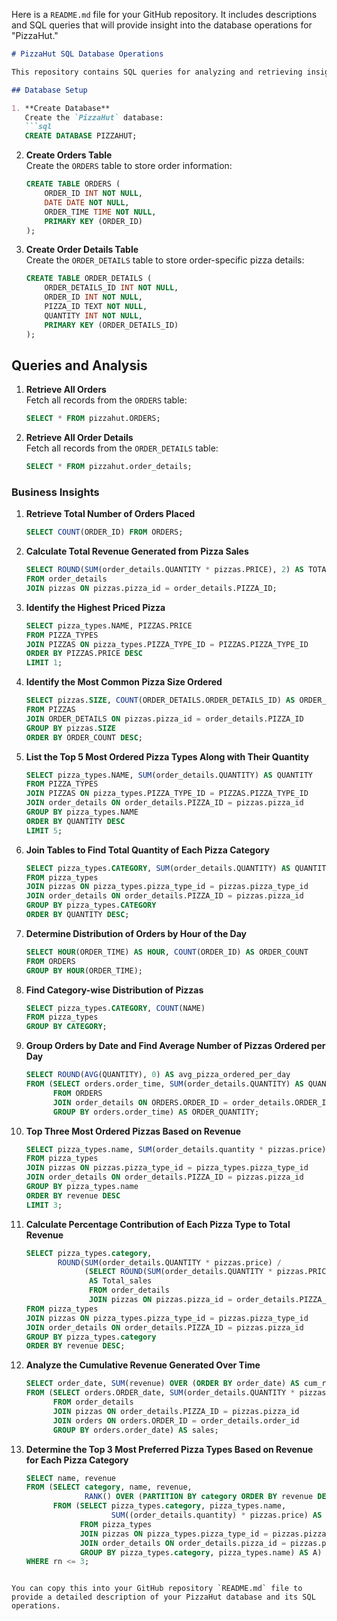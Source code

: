 Here is a `README.md` file for your GitHub repository. It includes descriptions and SQL queries that will provide insight into the database operations for "PizzaHut."

```markdown
# PizzaHut SQL Database Operations

This repository contains SQL queries for analyzing and retrieving insights from a "PizzaHut" database. Below are the operations performed to create and query data in the database related to orders, pizza sales, and revenue analysis.

## Database Setup

1. **Create Database** 
   Create the `PizzaHut` database:
   ```sql
   CREATE DATABASE PIZZAHUT;
   ```

2. **Create Orders Table**  
   Create the `ORDERS` table to store order information:
   ```sql
   CREATE TABLE ORDERS (
       ORDER_ID INT NOT NULL,
       DATE DATE NOT NULL,
       ORDER_TIME TIME NOT NULL,
       PRIMARY KEY (ORDER_ID)
   );
   ```

3. **Create Order Details Table**  
   Create the `ORDER_DETAILS` table to store order-specific pizza details:
   ```sql
   CREATE TABLE ORDER_DETAILS (
       ORDER_DETAILS_ID INT NOT NULL,
       ORDER_ID INT NOT NULL,
       PIZZA_ID TEXT NOT NULL,
       QUANTITY INT NOT NULL,
       PRIMARY KEY (ORDER_DETAILS_ID)
   );
   ```

## Queries and Analysis

1. **Retrieve All Orders**  
   Fetch all records from the `ORDERS` table:
   ```sql
   SELECT * FROM pizzahut.ORDERS;
   ```

2. **Retrieve All Order Details**  
   Fetch all records from the `ORDER_DETAILS` table:
   ```sql
   SELECT * FROM pizzahut.order_details;
   ```

### Business Insights

1. **Retrieve Total Number of Orders Placed**
   ```sql
   SELECT COUNT(ORDER_ID) FROM ORDERS;
   ```

2. **Calculate Total Revenue Generated from Pizza Sales**
   ```sql
   SELECT ROUND(SUM(order_details.QUANTITY * pizzas.PRICE), 2) AS TOTAL_SALES 
   FROM order_details 
   JOIN pizzas ON pizzas.pizza_id = order_details.PIZZA_ID;
   ```

3. **Identify the Highest Priced Pizza**
   ```sql
   SELECT pizza_types.NAME, PIZZAS.PRICE 
   FROM PIZZA_TYPES 
   JOIN PIZZAS ON pizza_types.PIZZA_TYPE_ID = PIZZAS.PIZZA_TYPE_ID 
   ORDER BY PIZZAS.PRICE DESC 
   LIMIT 1;
   ```

4. **Identify the Most Common Pizza Size Ordered**
   ```sql
   SELECT pizzas.SIZE, COUNT(ORDER_DETAILS.ORDER_DETAILS_ID) AS ORDER_COUNT 
   FROM PIZZAS 
   JOIN ORDER_DETAILS ON pizzas.pizza_id = order_details.PIZZA_ID 
   GROUP BY pizzas.SIZE 
   ORDER BY ORDER_COUNT DESC;
   ```

5. **List the Top 5 Most Ordered Pizza Types Along with Their Quantity**
   ```sql
   SELECT pizza_types.NAME, SUM(order_details.QUANTITY) AS QUANTITY 
   FROM PIZZA_TYPES 
   JOIN PIZZAS ON pizza_types.PIZZA_TYPE_ID = PIZZAS.PIZZA_TYPE_ID 
   JOIN order_details ON order_details.PIZZA_ID = pizzas.pizza_id 
   GROUP BY pizza_types.NAME 
   ORDER BY QUANTITY DESC 
   LIMIT 5;
   ```

6. **Join Tables to Find Total Quantity of Each Pizza Category**
   ```sql
   SELECT pizza_types.CATEGORY, SUM(order_details.QUANTITY) AS QUANTITY 
   FROM pizza_types 
   JOIN pizzas ON pizza_types.pizza_type_id = pizzas.pizza_type_id 
   JOIN order_details ON order_details.PIZZA_ID = pizzas.pizza_id 
   GROUP BY pizza_types.CATEGORY 
   ORDER BY QUANTITY DESC;
   ```

7. **Determine Distribution of Orders by Hour of the Day**
   ```sql
   SELECT HOUR(ORDER_TIME) AS HOUR, COUNT(ORDER_ID) AS ORDER_COUNT 
   FROM ORDERS 
   GROUP BY HOUR(ORDER_TIME);
   ```

8. **Find Category-wise Distribution of Pizzas**
   ```sql
   SELECT pizza_types.CATEGORY, COUNT(NAME) 
   FROM pizza_types 
   GROUP BY CATEGORY;
   ```

9. **Group Orders by Date and Find Average Number of Pizzas Ordered per Day**
   ```sql
   SELECT ROUND(AVG(QUANTITY), 0) AS avg_pizza_ordered_per_day 
   FROM (SELECT orders.order_time, SUM(order_details.QUANTITY) AS QUANTITY 
         FROM ORDERS 
         JOIN order_details ON ORDERS.ORDER_ID = order_details.ORDER_ID 
         GROUP BY orders.order_time) AS ORDER_QUANTITY;
   ```

10. **Top Three Most Ordered Pizzas Based on Revenue**
    ```sql
    SELECT pizza_types.name, SUM(order_details.quantity * pizzas.price) AS revenue 
    FROM pizza_types 
    JOIN pizzas ON pizzas.pizza_type_id = pizza_types.pizza_type_id 
    JOIN order_details ON order_details.PIZZA_ID = pizzas.pizza_id 
    GROUP BY pizza_types.name 
    ORDER BY revenue DESC 
    LIMIT 3;
    ```

11. **Calculate Percentage Contribution of Each Pizza Type to Total Revenue**
    ```sql
    SELECT pizza_types.category, 
           ROUND(SUM(order_details.QUANTITY * pizzas.price) / 
                 (SELECT ROUND(SUM(order_details.QUANTITY * pizzas.PRICE), 2) 
                  AS Total_sales 
                  FROM order_details 
                  JOIN pizzas ON pizzas.pizza_id = order_details.PIZZA_ID) * 100, 2) AS revenue
    FROM pizza_types 
    JOIN pizzas ON pizza_types.pizza_type_id = pizzas.pizza_type_id 
    JOIN order_details ON order_details.PIZZA_ID = pizzas.pizza_id 
    GROUP BY pizza_types.category 
    ORDER BY revenue DESC;
    ```

12. **Analyze the Cumulative Revenue Generated Over Time**
    ```sql
    SELECT order_date, SUM(revenue) OVER (ORDER BY order_date) AS cum_revenue 
    FROM (SELECT orders.ORDER_date, SUM(order_details.QUANTITY * pizzas.price) AS revenue 
          FROM order_details 
          JOIN pizzas ON order_details.PIZZA_ID = pizzas.pizza_id 
          JOIN orders ON orders.ORDER_ID = order_details.order_id 
          GROUP BY orders.order_date) AS sales;
    ```

13. **Determine the Top 3 Most Preferred Pizza Types Based on Revenue for Each Pizza Category**
    ```sql
    SELECT name, revenue 
    FROM (SELECT category, name, revenue, 
                 RANK() OVER (PARTITION BY category ORDER BY revenue DESC) AS rn 
          FROM (SELECT pizza_types.category, pizza_types.name, 
                       SUM((order_details.quantity) * pizzas.price) AS revenue 
                FROM pizza_types 
                JOIN pizzas ON pizza_types.pizza_type_id = pizzas.pizza_type_id 
                JOIN order_details ON order_details.pizza_id = pizzas.pizza_id 
                GROUP BY pizza_types.category, pizza_types.name) AS A) AS B 
    WHERE rn <= 3;
    ```




```

You can copy this into your GitHub repository `README.md` file to provide a detailed description of your PizzaHut database and its SQL operations.
